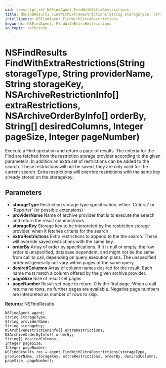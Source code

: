 ```yaml
---
uid: crmscript_ref_NSFindAgent_FindWithExtraRestrictions
title: NSFindResults FindWithExtraRestrictions(String storageType, String providerName, String storageKey, NSArchiveRestrictionInfo[] extraRestrictions, NSArchiveOrderByInfo[] orderBy, String[] desiredColumns, Integer pageSize, Integer pageNumber)
intellisense: NSFindAgent.FindWithExtraRestrictions
keywords: NSFindAgent, FindWithExtraRestrictions
so.topic: reference
---
```


# NSFindResults FindWithExtraRestrictions(String storageType, String providerName, String storageKey, NSArchiveRestrictionInfo[] extraRestrictions, NSArchiveOrderByInfo[] orderBy, String[] desiredColumns, Integer pageSize, Integer pageNumber)

Execute a Find operation and return a page of results. The criteria for the Find are fetched from the restriction storage provider according to the given parameters. In addition an extra set of restrictions can be added to the search. These restrictions will not be saved, they are only valid for the current search. Extra restrictions will override restrictions with the same key already stored on the storagekey.

## Parameters

* **storageType** Restriction storage type specification, either 'Criteria' or 'Reporter' (or possible extensions)
* **providerName** Name of archive provider that is to execute the search and return the result columns/rows
* **storageKey** Storage key to be interpreted by the restriction storage provider, when it fetches criteria for the search
* **extraRestrictions** Extra restrictions to append to the the search. These will override saved restrictions with the same key.
* **orderBy** Array of order by specifications. If it is null or empty, the row order is unspecified, database dependent, and might not be the same from call to call, depending on query execution plans. The unspecified order willgenerally not vary within pages of the same query.
* **desiredColumns** Array of column names desired for the result. Each name must match a column offered by the given archive provider.
* **pageSize** Size of result set pages
* **pageNumber** Result set page to return, 0 is the first page. When a call returns no rows, no further pages are available. Negative page numbers are interpreted as number of rows to skip.

**Returns:** NSFindResults

```crmscript
NSFindAgent agent;
String storageType;
String providerName;
String storageKey;
NSArchiveRestrictionInfo[] extraRestrictions;
NSArchiveOrderByInfo[] orderBy;
String[] desiredColumns;
Integer pageSize;
Integer pageNumber;
NSFindResults res = agent.FindWithExtraRestrictions(storageType, providerName, storageKey, extraRestrictions, orderBy, desiredColumns, pageSize, pageNumber);
```

